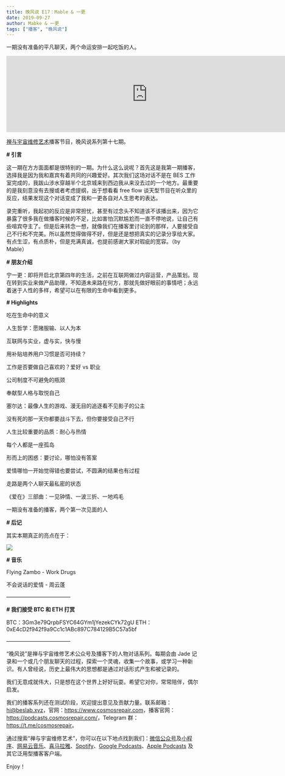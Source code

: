 ```yaml
---
title: 晚风说 E17：Mable & 一更
date: 2019-09-27
author: Mabke & 一更
tags: ["播客", "晚风说"]
---
```


一期没有准备的平凡聊天，两个命运安排一起吃饭的人。

<!--more-->

<iframe src="https://fireside.fm/player/v2/trfV16OE+ldsMTyNg?theme=light" width="740" height="200" frameborder="0" scrolling="no"></iframe>

[禅与宇宙维修艺术](https://www.cosmosrepair.com)播客节目，晚风说系列第十七期。

**# 引言**

这一期在方方面面都是很特别的一期。为什么这么说呢？首先这是我第一期播客，选择我是因为我和嘉宾有着共同的兴趣爱好。其次我们这场对话不是在 BES 工作室完成的，我跋山涉水穿越半个北京城来到西边我从来没去过的一个地方。最重要的是我刻意没有去搜或者考虑提纲，出于想看看 free flow 谈天型节目在听众里的反应，结果发现这个对话变成了我和一更各自对人生思考的表达。

录完重听，我起初的反应是非常担忧，甚至有过念头不知道该不该播出来，因为它暴露了很多我在做播客时候的不足，比如害怕沉默尴尬而一直不停地说，让自己有些喧宾夺主了。但是后来转念一想，就像我们在播客里讨论到的那样，人要接受自己不行和不完美。所以虽然觉得做得不好，但是还是想把真实的记录分享给大家。有点生涩，有点质朴，但是充满真诚，也提前感谢大家对瑕疵的宽容。（by Mable）

**# 朋友介绍** 

宁一更：即将开启北京第四年的生活，之前在互联网做过内容运营，产品策划。现在转到实业来做产品助理，不知道未来路在何方，那就先做好眼前的事情吧；永远着迷于人性的多样，希望可以在有限的生命中看到更多。

**# Highlights**

吃在生命中的意义

人生哲学：愿赌服输、以人为本

互联网与实业，虚与实，快与慢

用补贴培养用户习惯是否可持续？

工作是否要做自己喜欢的？爱好 vs 职业

公司制度不可避免的瓶颈

奉献型人格与取悦自己

塞尔达：最像人生的游戏、漫无目的追逐看不见影子的公主

没有死的那一天你都要战斗下去，但你要接受自己不行

人生比较重要的品质：耐心与热情

每个人都是一座孤岛

形而上的困惑：要讨论，哪怕没有答案

爱情哪怕一开始觉得错也要尝试，不圆满的结果也有过程

走路是两个人聊天最私密的状态

《爱在》三部曲：一见钟情、一波三折、一地鸡毛

一期没有准备的播客，两个第一次见面的人

**# 后记**

其实本期真正的亮点在于：

![](https://tva1.sinaimg.cn/large/006y8mN6ly1g7dv2sylm9j30tk0phac6.jpg)

**#  音乐**

Flying Zambo - Work Drugs

不会说话的爱情 - 周云蓬

————————————

**# 我们接受 BTC 和 ETH 打赏**

BTC：3Gm3e79QrpbFSYC64GYm1jYezekCYk72gU
ETH：0xE4cD2f942f9a9Cc1c1ABc897C784129B5C57a5bf

————————————

“晚风说”是禅与宇宙维修艺术公众号及播客下的人物对话系列。每期会由 Jade 记录和一个或几个朋友聊天的过程，探索一个灵魂，收集一个故事，或学习一种新识。有人曾经说，历史上最伟大的思想都是通过对话形式产生和被记录的。

我们无意成就伟大，只是想在这个世界上好好玩耍。希望它对你，常常陪伴，偶尔启发。

我们的播客系列还在测试阶段，欢迎提出意见及贡献力量。联系邮箱：<hi@beslab.xyz>，官网：<https://www.cosmosrepair.com>，播客官网：<https://podcasts.cosmosrepair.com/>，Telegram 群：<https://t.me/cosmosrepair>。

通过搜索“禅与宇宙维修艺术”，你可以在以下地点找到我们：[微信公众号](https://cosmosrepair-1257028016.cos.ap-beijing.myqcloud.com/2019-08-04-qrcode_for_gh_9a7e409c3696_430.jpg)及[小程序](https://cosmosrepair-1257028016.cos.ap-beijing.myqcloud.com/2019-08-04-gh_ec0187a9be05_430.jpg)、[网易云音乐](https://music.163.com/#/djradio?id=793651380)、[喜马拉雅](https://www.ximalaya.com/zhubo/182662946/)、[Spotify](https://open.spotify.com/show/5SfJxMPMoqbGc2zG8ouiuD?si=QcavW9VXQiKTkTuBuWU8nA)、[Google Podcasts](https://podcasts.google.com/?feed=aHR0cHM6Ly9wb2RjYXN0cy5jb3Ntb3NyZXBhaXIuY29tL3Jzcw%3D%3D)、[Apple Podcasts](https://podcasts.apple.com/podcast/id1475254987) 及其它泛用型播客客户端。

Enjoy！